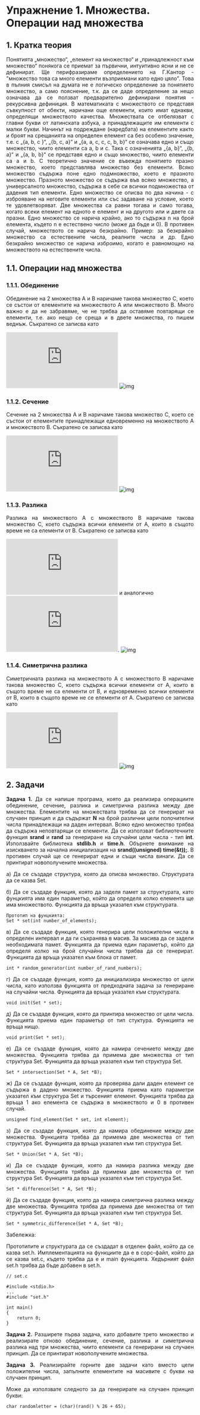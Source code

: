 # Упражнение 1. Множества. Операции над множества

## 1. Кратка теория
<p align="justify">
Понятията „множество“, „елемент на множество“ и „принадлежност към множество“ понякога се приемат за първични, интуитивно ясни и не се дефинират. Ще перифразираме определението на Г.Кантор - "множество това са много елементи възприемани като едно цяло". Това в пълния смисъл на думата не е логическо определение за понятието множество, а само пояснение, т.к. да се даде определение за нещо означава да се ползват предварително дефинирани понятия - рекурсивна дефиниция.
В математиката с множеството се представя съвкупност от обекти, наричани още елементи, които имат еднакви, определящи множеството качества. Множествата се отбелязват с главни букви от латинската азбука, а принадлежащите им елементи с малки букви. Начинът на подреждане (наредбата) на елементите както и броят на срещанията на определен елемент са без особено значение, т.е. с „{а, b, c }“, „{b, c, a}“ и „{a, a, c, c, c, b, b}“ се означава едно и също множество, чиито елементи са a, b и с. 
Така с означенията „{а, b}“, „{b, a}“ и „{a, b, b}“ се представя едно и също множество, чиито елементи са a и b. С теоретично значение се въвежда понятието празно множество, което представлява множество без елементи. Всяко множество съдържа поне едно подмножество, което е празното множество. Празното множество се съдържа във всяко множество, а универсалното множество, съдържа в себе си всички подмножества от дадения тип елементи.
Едно множество се описва по два начина - с изброяване на неговите елементи или със задаване на условие, което те удовлетворяват.
Две множества са равни тогава и само тогава, когато всеки елемент на едното е елемент и на другото или и двете са празни.
Едно множество се нарича крайно, ако то съдържа n на брой елемента, където n е естествено число (може да бъде и 0). В противен случай, множеството се нарича безкрайно. Пример: за безкрайно множество са естествените числа, реалните числа и др. Едно безкрайно множество се нарича изброимо, когато е равномощно на множеството на естествените числа.
</p>

## 1.1. Операции над множества

### 1.1.1. Обединение

<p align="justify">
Обединение на 2 множества A и B наричаме такова множество C, което се състои от елементите на множеството A или множеството B. Много важно е да не забравяме, че не трябва да оставяме повтарящи се елементи, т.е. ако нещо се среща и в двете множества, го пишем веднъж. Съкратено се записва като

![img](https://latex.codecogs.com/gif.latex?A%20%5Ccup%20B%20%3D%20%5Cleft%20%5C%7B%20x%5Cmid%20x%20%5Cin%20A%20%5Cvee%20x%20%5Cin%20B%20%5Cright%20%5C%7D)
![img](https://www.math10.com/en/university-math/sets/set-union.png)
### 1.1.2. Сечение

<p align="justify">
Сечение на 2 множества A и B наричаме такова множество C, което се състои от елементите принадлежащи едновременно на множеството А и множеството B. Съкратено се записва като</p> 

![img](https://latex.codecogs.com/gif.latex?A%20%5Ccap%20B%20%3D%20%5Cleft%20%5C%7B%20x%5Cmid%20x%20%5Cin%20A%20%5Cwedge%20x%20%5Cin%20B%20%5Cright%20%5C%7D)
![img](https://www.math10.com/en/university-math/sets/set-intersection.png)

### 1.1.3. Разлика

<p align="justify">
Разлика на множеството A с множеството B наричаме такова множество C, което съдържа всички елементи от A, които в същото време не са елементи от B. Съкратено се записва като</p> 

![img](https://latex.codecogs.com/gif.latex?A%20%5Cmid%20B%20%3D%20%5Cleft%20%5C%7B%20x%5Cmid%20x%20%5Cin%20A%20%5Cwedge%20x%20%5Cnotin%20B%20%5Cright%20%5C%7D) и аналогично ![img](https://latex.codecogs.com/gif.latex?B%20%5Cmid%20A%20%3D%20%5Cleft%20%5C%7B%20x%5Cmid%20x%20%5Cin%20B%20%5Cwedge%20x%20%5Cnotin%20A%20%5Cright%20%5C%7D).
![img](https://www.math10.com/en/university-math/sets/difference-of-two-sets.png)

### 1.1.4. Симетрична разлика

<p align="justify">
Симетричната разлика на множеството A с множеството B наричаме такова множество C, което съдържа всички елементи от A, които в същото време не са елементи от B, и едновременно всички елементи от B, които в същото време не се елементи от А. Съкратено се записва като</p> 

![img](https://latex.codecogs.com/gif.latex?A%20%5Cotimes%20B%20%3D%20%5Cleft%20%28%20A%20%5Csetminus%20B%20%5Cright%20%29%20%5Ccup%20%5Cleft%20%28%20B%20%5Csetminus%20A%20%5Cright%20%29)
![img](https://www.math10.com/en/university-math/sets/symmetric-difference.png)

## 2. Задачи

<p align="justify"><b>Задача 1.</b> Да се напише програма, която да реализира операциите обединение, сечение, разлика и симетрична разлика между две множества. Елементите на множествата трябва да се генерират на случаен принцип и да съдържат <b>N</b> на брой различни цели полочителни числа принадлежащи на даден интервал. Всяко едно множество трябва да съдържа неповтарящи се елементи. Да се използват библиотечните функция <b>srand</b> и <b>rand</b> за генериране на случайни цели числа - тип <b>int</b>. Използвайте библиотека <b>stdlib.h</b> и <b>time.h</b>. Обърнете внимание на изискването за начална инициализация на <b>srand((unsigned) time(&t));</b>. В противен случай ще се генерират едни и същи числа винаги. Да се принтират новополучените множества.</p>

<p align="justify">а) Да се създаде структура, която да описва множество. Структурата да се казва Set.</p>
<p align="justify">б) Да се създаде функция, която да заделя памет за структурата, като фунцкията има един параметър, който да определя колко елемента ще има множеството. Функцията да връща указател към структурата.</p>

```
Прототип на фунцкията:
Set * set(int number_of_elements);
```

<p align="justify">в) Да се създаде функция, която генерира цели положителни числа в определен интервал и да ги съхранява в масив. За масива да се задели необходимата памет. Функцията да приема един параметър, който да определя колко на брой случайни числа трябва да се генерират. Функцията да връща указател към блока от памет.</p>

```
int * random_generator(int number_of_rand_numbers);
```

<p align="justify">г) Да се създаде функция, която да инициализира множество от цели числа, като използва функцията от предходната задача за генериране на случайни числа. Функцията да връща указател към структурата.</p>

```
void init(Set * set);
```

<p align="justify">д) Да се създаде функция, която да принтира множество от цели числа. Функцията приема един параметър от тип стуктура. Функцията не връща нищо.</p>

```
void print(Set * set);
```

<p align="justify">е) Да се създаде функция, която да намира сечението между две множества. Функцията трябва да примема две множества от тип структура Set. Функцията да връща указател към тип структура Set.</p>

```
Set * intersection(Set * A, Set *B);
```

<p align="justify">ж) Да се създаде функция, която да проверява дали даден елемент се съдържа в дадено множество. Функцията приема като параметри указател към структура Set и търсеният елемент. Функцията трябва да връща 1 ако елемента се съдържа в множеството и 0 в противен случай.</p>

```
unsigned find_element(Set * set, int element);
```

<p align="justify">з) Да се създаде функция, която да намира обединение между две множества. Функцията трябва да примема две множества от тип структура Set. Функцията да връща указател към тип структура Set.</p>

```
Set * Union(Set * A, Set *B);
```

<p align="justify">и) Да се създаде функция, която да намира разлика между две множества. Функцията трябва да примема две множества от тип структура Set. Функцията да връща указател към тип структура Set.</p>

```
Set * difference(Set * A, Set *B);
```

<p align="justify">й) Да се създаде функция, която да намира симетрична разлика между две множества. Функцията трябва да примема две множества от тип структура Set. Функцията да връща указател към тип структура Set.</p>

```
Set * symmetric_difference(Set * A, Set *B);
```

<p align="justify">Забележка:</p>
<p align="justify">Прототипите и структурата да се създадат в отделен файл, който да се казва set.h. Имплементацията на функциите да е в сорс-файл, който да се казва set.c, където трябва да е и main функцията. Хедърният файл set.h трябва да бъде добавен в set.h.</p>

```
// set.c

#include <stdio.h>
...
#include "set.h"

int main() 
{
    return 0;
}
```


<p align="justify"><b>Задача 2.</b> Разширете първа задача, като добавите трето множество и реализирате отново обединение, сечение, разлика и симетрична разлика над три множества, чиито елементи са генерирани на случаен принцип. Да се принтират новополучените множества.</p>

<p align="justify"><b>Задача 3.</b> Реализирайте горните две задачи като вместо цели положителни числа, запълните елементите на масивите с букви на случаен принцип.</p> 

<p align="justify">Може да използвате следното за да генерирате на случаен принцип букви:</p>

```
char randomletter = (char)(rand() % 26 + 65); 
```
